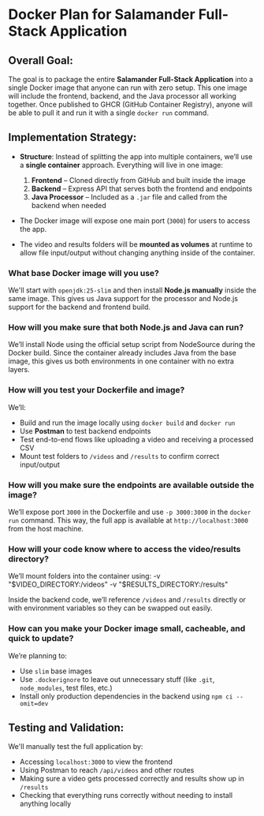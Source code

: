 # Docker Plan for Salamander Full-Stack Application

## Overall Goal:

The goal is to package the entire **Salamander Full-Stack Application** into a single Docker image that anyone can run with zero setup. This one image will include the frontend, backend, and the Java processor all working together. Once published to GHCR (GitHub Container Registry), anyone will be able to pull it and run it with a single `docker run` command.

## Implementation Strategy:

- **Structure**: Instead of splitting the app into multiple containers, we’ll use a **single container** approach. Everything will live in one image:
  1. **Frontend** – Cloned directly from GitHub and built inside the image
  2. **Backend** – Express API that serves both the frontend and endpoints
  3. **Java Processor** – Included as a `.jar` file and called from the backend when needed

- The Docker image will expose one main port (`3000`) for users to access the app.
- The video and results folders will be **mounted as volumes** at runtime to allow file input/output without changing anything inside of the container.

### What base Docker image will you use?

We'll start with `openjdk:25-slim` and then install **Node.js manually** inside the same image. This gives us Java support for the processor and Node.js support for the backend and frontend build.

### How will you make sure that both Node.js and Java can run?

We’ll install Node using the official setup script from NodeSource during the Docker build. Since the container already includes Java from the base image, this gives us both environments in one container with no extra layers.

### How will you test your Dockerfile and image?

We’ll:
- Build and run the image locally using `docker build` and `docker run`
- Use **Postman** to test backend endpoints
- Test end-to-end flows like uploading a video and receiving a processed CSV
- Mount test folders to `/videos` and `/results` to confirm correct input/output

### How will you make sure the endpoints are available outside the image?

We’ll expose port `3000` in the Dockerfile and use `-p 3000:3000` in the `docker run` command. This way, the full app is available at `http://localhost:3000` from the host machine.

### How will your code know where to access the video/results directory?

We’ll mount folders into the container using:
-v "$VIDEO_DIRECTORY:/videos" -v "$RESULTS_DIRECTORY:/results"

Inside the backend code, we’ll reference `/videos` and `/results` directly or with environment variables so they can be swapped out easily.

### How can you make your Docker image small, cacheable, and quick to update?

We’re planning to:
- Use `slim` base images
- Use `.dockerignore` to leave out unnecessary stuff (like `.git`, `node_modules`, test files, etc.)
- Install only production dependencies in the backend using `npm ci --omit=dev`

## Testing and Validation:

We'll manually test the full application by:
- Accessing `localhost:3000` to view the frontend
- Using Postman to reach `/api/videos` and other routes
- Making sure a video gets processed correctly and results show up in `/results`
- Checking that everything runs correctly without needing to install anything locally